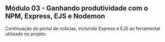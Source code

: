 ## Módulo 03 - Ganhando produtividade com o NPM, Express, EJS e Nodemon

Continuação do portal de notícias, incluindo Express e EJS ao ferramental utilizado no projeto.
